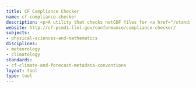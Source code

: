 ```yaml
---
title: CF Compliance Checker
name: cf-compliance-checker
description: <p>A utility that checks netCDF files for <a href="/standards/cf-climate-and-forecast-metadata-conventions.html">CF</a>-compliance.</p>
website: http://cf-pcmdi.llnl.gov/conformance/compliance-checker/
subjects:
- physical-sciences-and-mathematics
disciplines:
- meteorology
- climatology
standards:
- cf-climate-and-forecast-metadata-conventions
layout: tool
type: tool
---
```


